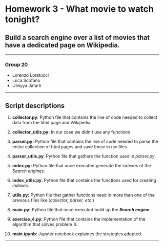 # Homework 3 - What movie to watch tonight?
## Build a search engine over a list of movies that have a dedicated page on Wikipedia.
***
### Group 20

* Lorenzo Loretucci
* Luca Scofano 
* Ulviyya Jafarli
***
## Script descriptions

1. **collector.py:** Python file that contains the line of code needed to collect data from the html page and Wikipedia

2. **collector_utils.py:** In our case we didn't use any functions

3. **parser.py:** Python file that contains the line of code needed to parse the entire collection of html pages and save those in *tsv* files.

4. **parser_utils.py**: Python file that gathers the function used in *parser.py*.

5. **index.py:** Python file that once executed generate the indexes of the *Search engines*.

6. **index_utils.py:** Python file that contains the functions used for creating *indexes*.

7. **utils.py:** Python file that gather functions need in more than one of the previous files like (*collector, parser, etc.*)

8. **main.py:** Python file that once executed build up the **_Search engine_**.

9. **exercise_4.py:** Python file that contains the implementation of the algorithm that solves problem 4.

10. **main.ipynb:** Jupyter notebook explaines the strategies adopted. 
***
